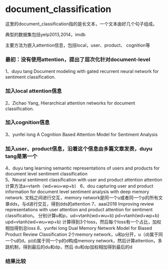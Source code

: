 # document_classification

这里的document_classification指的是长文本，一个文本由好几个句子组成。

典型的数据集包括yelp2013,2014，imdb

主要方法为嵌入attention信息，包括local，user、product、 cognition等

### 最初：没有使用attention，提出了层次化针对document-level
1、duyu tang   Document modeling with gated recurrent neural network for sentiment classification.

### 加入local attention信息
2、Zichao Yang,  Hierarchical  attention  networks  for  document  classification.

### 加入cognition信息
3、yunfei long  A Cognition Based Attention Model for Sentiment Analysis

### 加入user、product信息，沿着这个信息由多篇文章发表，duyu tang是第一个
4、duyu tang    learning semantic  representations  of  users  and  products  for document level sentiment classification  
5、Neural sentiment classification with user and product attention
attention计算方法a=vtanh（wd+wu+wp+b）
6、dou  capturing user and product information for document level sentiment analysis with deep memory network. 
文档之间进行交互，memory network是同一个u或者同一个p的所有文章dds，与d进行交互，得到dds的attention
7、aaai2018  Improving review representations with user attention and product attention for sentiment classification。
分别计算u和p，ud=vtanh(wd+wu+b)  pd=vtanh(wd+wp+b)   upd=vtanh(wd+wu+wp+b)  计算得到3个loss，然后每个loss有一个占比，加权相加得到总loss
8、yunfei long   Dual Memory Network Model for Biased Product Review Classification
2个memory network，u和p分开，u（d)属于同一个u的d，p(d)属于同一个p的d构成memory network，然后计算attention，多跳机制，得到最后的du和dp，然后
du和dp加权相加得到最后的d

### 结果比较


